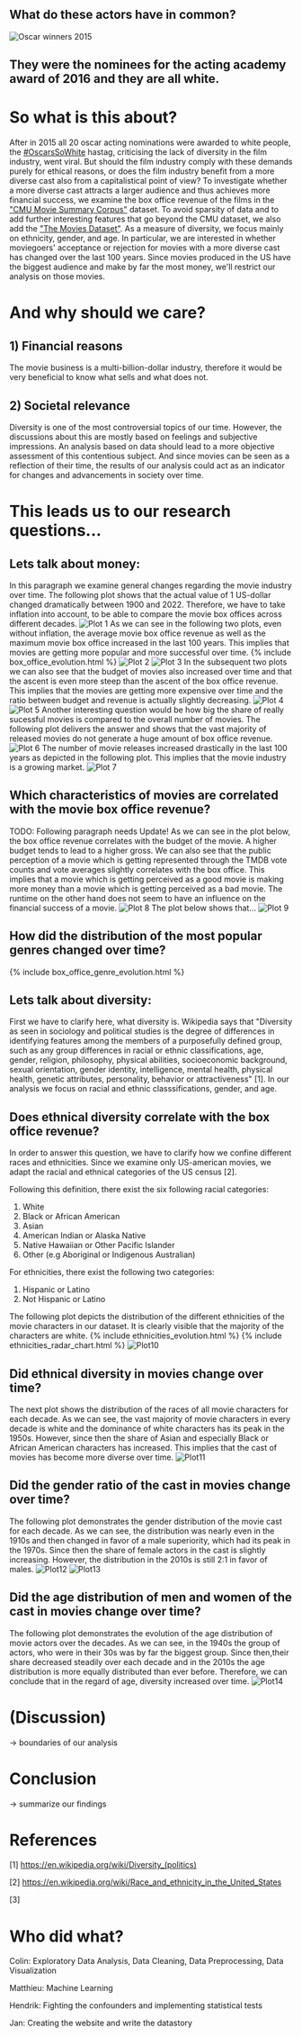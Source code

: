 
## What do these actors have in common?

![Oscar winners 2015](https://user-images.githubusercontent.com/115152807/208877192-e9ee9d61-9026-4395-9545-90735e8a4897.jpg)

## They were the nominees for the acting academy award of 2016 and they are all white.

# So what is this about?
After in 2015 all 20 oscar acting nominations were awarded to white people, the [#OscarsSoWhite](https://mobile.twitter.com/search?q=%23oscarssowhite) hastag, criticising the lack of diversity in the film industry, went viral. But should the film industry comply with these demands purely for ethical reasons, or does the film industry benefit from a more diverse cast also from a capitalistical point of view? To investigate whether a more diverse cast attracts a larger audience and thus achieves more financial success, we examine the box office revenue of the films in the ["CMU Movie Summary Corpus"](http://www.cs.cmu.edu/~ark/personas/) dataset. To avoid sparsity of data and to add further interesting features that go beyond the CMU dataset, we also add the ["The Movies Dataset"](https://www.kaggle.com/datasets/rounakbanik/the-movies-dataset). As a measure of diversity, we focus mainly on ethnicity, gender, and age. In particular, we are interested in whether moviegoers' acceptance or rejection for movies with a more diverse cast has changed over the last 100 years. Since movies produced in the US have the biggest audience and make by far the most money, we'll restrict our analysis on those movies.

# And why should we care?
## 1) Financial reasons
The movie business is a multi-billion-dollar industry, therefore it would be very beneficial to know what sells and what does not. 

## 2) Societal relevance
Diversity is one of the most controversial topics of our time. However, the discussions about this are mostly based on feelings and subjective impressions. An analysis based on data should lead to a more objective assessment of this contentious subject. And since movies can be seen as a reflection of their time, the results of our analysis could act as an indicator for changes and advancements in society over time.

# This leads us to our research questions...

## Lets talk about money:
In this paragraph we examine general changes regarding the movie industry over time.
The following plot shows that the actual value of 1 US-dollar changed dramatically between 1900 and 2022. Therefore, we have to take inflation into account, to be able to compare the movie box offices across different decades.
![Plot 1](https://user-images.githubusercontent.com/115152807/209177949-5a73702e-4890-4ad2-9b06-ec33899c320f.png)
As we can see in the following two plots, even without inflation, the average movie box office revenue as well as the maximum movie box office increased in the last 100 years. This implies that movies are getting more popular and more successful over time.
{% include box_office_evolution.html %}
![Plot 2](https://user-images.githubusercontent.com/115152807/209178710-2f249046-6815-4067-9520-86217c420ffd.png)
![Plot 3](https://user-images.githubusercontent.com/115152807/209178721-97e6d243-7740-486d-9794-6be34d165d8d.png)
In the subsequent two plots we can also see that the budget of movies also increased over time and that the ascent is even more steep than the ascent of the box office revenue. This implies that the movies are getting more expensive over time and the ratio between budget and revenue is actually slightly decreasing.
![Plot 4](https://user-images.githubusercontent.com/115152807/209180362-2b5e1b7c-1443-4f84-a45d-0ed5a31b3f81.png)
![Plot 5](https://user-images.githubusercontent.com/115152807/209180368-b18c693f-649e-4aca-93e0-88fb5cb4a354.png)
Another interesting question would be how big the share of really sucessful movies is compared to the overall number of movies. The following plot delivers the answer and shows that the vast majority of released movies do not generate a huge amount of box office revenue.
![Plot 6](https://user-images.githubusercontent.com/115152807/209185289-29440889-5ec5-4f8e-807b-8f1717a29388.png)
The number of movie releases increased drastically in the last 100 years as depicted in the following plot. This implies that the movie industry is a growing market.
![Plot 7](https://user-images.githubusercontent.com/115152807/209181308-758de80c-eceb-40a5-b887-de69bc6b4421.png)

##	Which characteristics of movies are correlated with the movie box office revenue?
TODO: Following paragraph needs Update!
As we can see in the plot below, the box office revenue correlates with the budget of the movie. A higher budget tends to lead to a higher gross. We can also see that the public perception of a movie which is getting represented through the TMDB vote counts and vote averages slightly correlates with the box office. This implies that a movie which is getting perceived as a good movie is making more money than a movie which is getting perceived as a bad movie. The runtime on the other hand does not seem to have an influence on the financial success of a movie.
![Plot 8](https://user-images.githubusercontent.com/115152807/209186176-9e28bcdb-5e37-4cae-8b1d-bfe2af0cdea2.png)
The plot below shows that...
![Plot 9](https://user-images.githubusercontent.com/115152807/209186298-721c7829-4484-48cc-b2ba-9a9cdda08207.png)

## How did the distribution of the most popular genres changed over time?
{% include box_office_genre_evolution.html %}

## Lets talk about diversity:
First we have to clarify here, what diversity is. Wikipedia says that "Diversity as seen in sociology and political studies is the degree of differences in identifying features among the members of a purposefully defined group, such as any group differences in racial or ethnic classifications, age, gender, religion, philosophy, physical abilities, socioeconomic background, sexual orientation, gender identity, intelligence, mental health, physical health, genetic attributes, personality, behavior or attractiveness" [1]. In our analysis we focus on racial and ethnic classsifications, gender, and age. 

##	Does ethnical diversity correlate with the box office revenue?
In order to answer this question, we have to clarify how we confine different races and ethnicities. Since we examine only US-american movies, we adapt the racial and ethnical categories of the US census [2].

Following this definition, there exist the six following racial categories: 
1) White
2) Black or African American
3) Asian
4) American Indian or Alaska Native
5) Native Hawaiian or Other Pacific Islander
6) Other (e.g Aboriginal or Indigenous Australian)

For ethnicities, there exist the following two categories:
1) Hispanic or Latino
2) Not Hispanic or Latino

The following plot depicts the distribution of the different ethnicities of the movie characters in our dataset. It is clearly visible that the majority of the characters are white.
{% include ethnicities_evolution.html %}
{% include ethnicities_radar_chart.html %}
![Plot10](https://user-images.githubusercontent.com/115152807/209190539-a0584b66-48ff-43be-89b0-2d11be17eb32.png)
##	Did ethnical diversity in movies change over time?
The next plot shows the distribution of the races of all movie characters for each decade. As we can see, the vast majority of movie characters in every decade is white and the dominance of white characters has its peak in the 1950s. However, since then the share of Asian and especially Black or African American characters has increased. This implies that the cast of movies has become more diverse over time.
![Plot11](https://user-images.githubusercontent.com/115152807/209192030-38489df2-2862-4316-8469-7fa7be316b8e.png)

##	Did the gender ratio of the cast in movies change over time?
The following plot demonstrates the gender distribution of the movie cast for each decade. As we can see, the distribution was nearly even in the 1910s and then changed in favor of a male superiority, which had its peak in the 1970s. Since then the share of female actors in the cast is slightly increasing. However, the distribution in the 2010s is still 2:1 in favor of males.
![Plot12](https://user-images.githubusercontent.com/115152807/209193221-4388528e-38ed-4aa5-a18f-9b0e48a70b19.png)
![Plot13](https://user-images.githubusercontent.com/115152807/209194110-2c4fa8d9-7e0c-41c1-809d-a2a048ac2738.png)

## Did the age distribution of men and women of the cast in movies change over time?
The following plot demonstrates the evolution of the age distribution of movie actors over the decades. As we can see, in the 1940s the group of actors, who were in their 30s was by far the biggest group. Since then,their share decreased steadily over each decade and in the 2010s the age distribution is more equally distributed than ever before. Therefore, we can conclude that in the regard of age, diversity increased over time.
![Plot14](https://user-images.githubusercontent.com/115152807/209194265-a755cada-7575-4883-a730-7680ba750de2.png)

# (Discussion)
-> boundaries of our analysis

# Conclusion
-> summarize our findings

# References
[1] https://en.wikipedia.org/wiki/Diversity_(politics)

[2] https://en.wikipedia.org/wiki/Race_and_ethnicity_in_the_United_States

[3]

# Who did what?
Colin: Exploratory Data Analysis, Data Cleaning, Data Preprocessing, Data Visualization

Matthieu: Machine Learning

Hendrik: Fighting the confounders and implementing statistical tests

Jan: Creating the website and write the datastory
